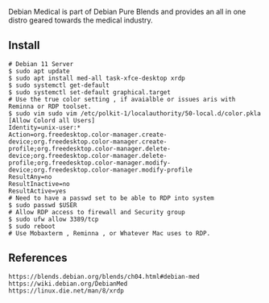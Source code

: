 Debian Medical is part of Debian Pure Blends and provides an all in one distro geared
towards the medical industry. 

Install
-------

    # Debian 11 Server
    $ sudo apt update
    $ sudo apt install med-all task-xfce-desktop xrdp
    $ sudo systemctl get-default
    $ sudo systemctl set-default graphical.target
    # Use the true color setting , if avaialble or issues aris with Reminna or RDP toolset. 
    $ sudo vim sudo vim /etc/polkit-1/localauthority/50-local.d/color.pkla
    [Allow Colord all Users]
    Identity=unix-user:*
    Action=org.freedesktop.color-manager.create-device;org.freedesktop.color-manager.create-profile;org.freedesktop.color-manager.delete-device;org.freedesktop.color-manager.delete-profile;org.freedesktop.color-manager.modify-device;org.freedesktop.color-manager.modify-profile
    ResultAny=no
    ResultInactive=no
    ResultActive=yes
    # Need to have a passwd set to be able to RDP into system
    $ sudo passwd $USER
    # Allow RDP access to firewall and Security group
    $ sudo ufw allow 3389/tcp 
    $ sudo reboot
    # Use Mobaxterm , Reminna , or Whatever Mac uses to RDP. 

References
----------

    https://blends.debian.org/blends/ch04.html#debian-med
    https://wiki.debian.org/DebianMed
    https://linux.die.net/man/8/xrdp